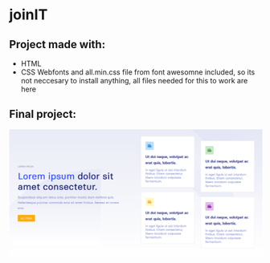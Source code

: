 # joinIT
## Project made with:
* HTML
* CSS
Webfonts and all.min.css file from font awesomne included, so its not neccesary to install anything, all files needed for this to work are here

## Final project: 
![project](./image.png)